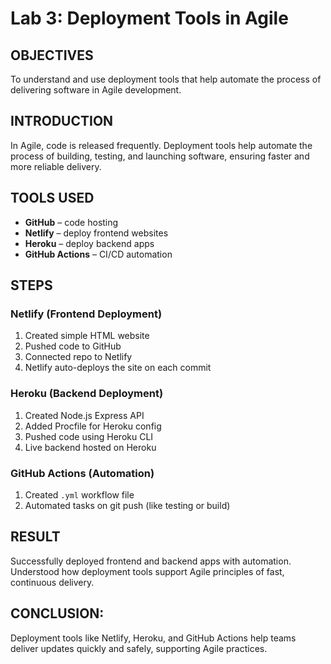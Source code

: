 # Lab 3: Deployment Tools in Agile

## OBJECTIVES
To understand and use deployment tools that help automate the process of delivering software in Agile development.

## INTRODUCTION
In Agile, code is released frequently. Deployment tools help automate the process of building, testing, and launching software, ensuring faster and more reliable delivery.

## TOOLS USED
- **GitHub** – code hosting
- **Netlify** – deploy frontend websites
- **Heroku** – deploy backend apps
- **GitHub Actions** – CI/CD automation

## STEPS

### Netlify (Frontend Deployment)
1. Created simple HTML website
2. Pushed code to GitHub
3. Connected repo to Netlify
4. Netlify auto-deploys the site on each commit

### Heroku (Backend Deployment)
1. Created Node.js Express API
2. Added Procfile for Heroku config
3. Pushed code using Heroku CLI
4. Live backend hosted on Heroku

### GitHub Actions (Automation)
1. Created `.yml` workflow file
2. Automated tasks on git push (like testing or build)

## RESULT
Successfully deployed frontend and backend apps with automation. Understood how deployment tools support Agile principles of fast, continuous delivery.

## CONCLUSION:
Deployment tools like Netlify, Heroku, and GitHub Actions help teams deliver updates quickly and safely, supporting Agile practices.